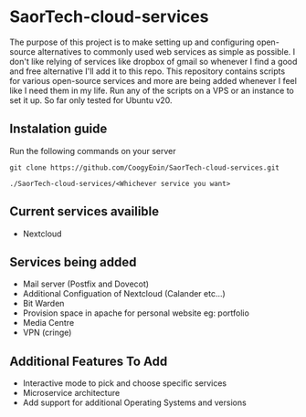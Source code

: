 # SaorTech-cloud-services
The purpose of this project is to make setting up and configuring open-source alternatives to commonly used web services as simple as possible. I don't like relying of services like dropbox of gmail so whenever I find a good and free alternative I'll add it to this repo. This repository contains scripts for various open-source services and more are being added whenever I feel like I need them in my life. Run any of the scripts on a VPS or an instance to set it up. So far only tested for Ubuntu v20.


## Instalation guide
Run the following commands on your server

```
git clone https://github.com/CoogyEoin/SaorTech-cloud-services.git

./SaorTech-cloud-services/<Whichever service you want>
```


## Current services availible
* Nextcloud

## Services being added
* Mail server (Postfix and Dovecot)
* Additional Configuation of Nextcloud (Calander etc...)
* Bit Warden
* Provision space in apache for personal website eg: portfolio
* Media Centre
* VPN (cringe)

## Additional Features To Add
* Interactive mode to pick and choose specific services
* Microservice architecture 
* Add support for additional Operating Systems and versions 
